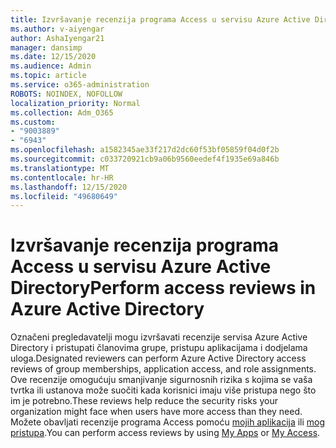 ```yaml
---
title: Izvršavanje recenzija programa Access u servisu Azure Active Directory
ms.author: v-aiyengar
author: AshaIyengar21
manager: dansimp
ms.date: 12/15/2020
ms.audience: Admin
ms.topic: article
ms.service: o365-administration
ROBOTS: NOINDEX, NOFOLLOW
localization_priority: Normal
ms.collection: Adm_O365
ms.custom:
- "9003889"
- "6943"
ms.openlocfilehash: a1582345ae33f217d2dc60f53bf05859f04d0f2b
ms.sourcegitcommit: c033720921cb9a06b9560eedef4f1935e69a846b
ms.translationtype: MT
ms.contentlocale: hr-HR
ms.lasthandoff: 12/15/2020
ms.locfileid: "49680649"
---
```

# <a name="perform-access-reviews-in-azure-active-directory"></a><span data-ttu-id="8b530-102">Izvršavanje recenzija programa Access u servisu Azure Active Directory</span><span class="sxs-lookup"><span data-stu-id="8b530-102">Perform access reviews in Azure Active Directory</span></span>

<span data-ttu-id="8b530-103">Označeni pregledavatelji mogu izvršavati recenzije servisa Azure Active Directory i pristupati članovima grupe, pristupu aplikacijama i dodjelama uloga.</span><span class="sxs-lookup"><span data-stu-id="8b530-103">Designated reviewers can perform Azure Active Directory access reviews of group memberships, application access, and role assignments.</span></span> <span data-ttu-id="8b530-104">Ove recenzije omogućuju smanjivanje sigurnosnih rizika s kojima se vaša tvrtka ili ustanova može suočiti kada korisnici imaju više pristupa nego što im je potrebno.</span><span class="sxs-lookup"><span data-stu-id="8b530-104">These reviews help reduce the security risks your organization might face when users have more access than they need.</span></span> <span data-ttu-id="8b530-105">Možete obavljati recenzije programa Access pomoću [mojih aplikacija](https://go.microsoft.com/fwlink/?linkid=2134605) ili [mog pristupa](https://go.microsoft.com/fwlink/?linkid=2134505).</span><span class="sxs-lookup"><span data-stu-id="8b530-105">You can perform access reviews by using [My Apps](https://go.microsoft.com/fwlink/?linkid=2134605) or [My Access](https://go.microsoft.com/fwlink/?linkid=2134505).</span></span>